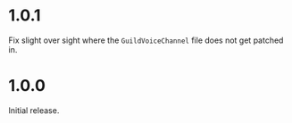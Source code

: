 # 1.0.1
Fix slight over sight where the `GuildVoiceChannel` file does not get patched in.

# 1.0.0
Initial release.
